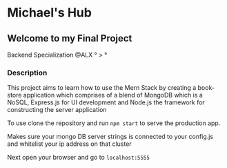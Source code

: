 # Michael's Hub

## Welcome to my Final Project
Backend Specialization @ALX ° > °

### Description
This project aims to learn how to use the Mern Stack by creating a book-store application which comprises of a blend of MongoDB which is a NoSQL, Express.js for UI development and Node.js the framework for constructing the server application

To use clone the repository
and run `npm start` to serve the production app.

Makes sure your mongo DB server strings is connected to your config.js and whitelist your ip address on that cluster

Next open your browser and go to `localhost:5555`
